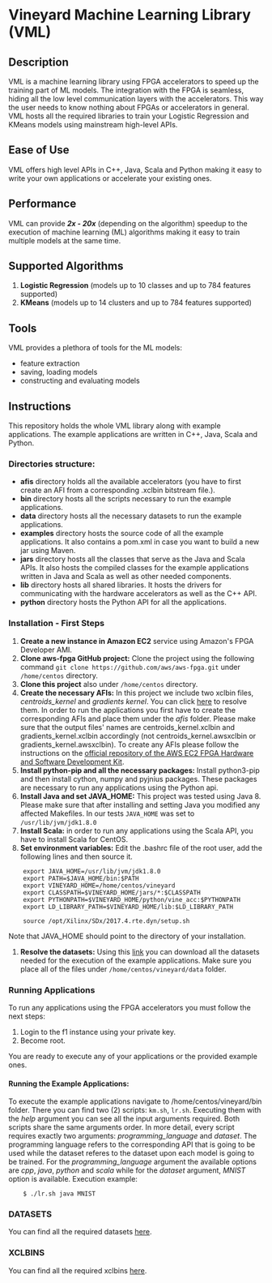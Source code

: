 # Vineyard Machine Learning Library (VML)

## Description

VML is a machine learning library using FPGA accelerators to speed up the training part of ML models. The integration with the FPGA is seamless, hiding all the low level communication layers with the accelerators. This way the user needs to know nothing about FPGAs or accelerators in general. VML hosts all the required libraries to train your Logistic Regression and KMeans models using mainstream high-level APIs.

## Ease of Use

VML offers high level APIs in C++, Java, Scala and Python making it easy to write your own applications or accelerate your existing ones.

## Performance

VML can provide _**2x - 20x**_ (depending on the algorithm) speedup to the execution of machine learning (ML) algorithms making it easy to train multiple models at the same time.

## Supported Algorithms

1. **Logistic Regression** (models up to 10 classes and up to 784 features supported)
2. **KMeans** (models up to 14 clusters and up to 784 features supported)

## Tools

VML provides a plethora of tools for the ML models:

- feature extraction
- saving, loading models
- constructing and evaluating models

## Instructions

This repository holds the whole VML library along with example applications. The example applications are written in C++, Java, Scala and Python.

### Directories structure:

- **afis** directory holds all the available accelerators (you have to first create an AFI from a corresponding .xclbin bitstream file.).
- **bin** directory hosts all the scripts necessary to run the example applications.
- **data** directory hosts all the necessary datasets to run the example applications.
- **examples** directory hosts the source code of all the example applications. It also contains a pom.xml in case you want to build a new jar using Maven.
- **jars** directory hosts all the classes that serve as the Java and Scala APIs. It also hosts the compiled classes for the example applications written in Java and Scala as well as other needed components.
- **lib** directory hosts all shared libraries. It hosts the drivers for communicating with the hardware accelerators as well as the C++ API.
- **python** directory hosts the Python API for all the applications.


### Installation - First Steps
1. **Create a new instance in Amazon EC2** service using Amazon's FPGA Developer AMI.
1. **Clone aws-fpga GitHub project:** Clone the project using the following command ```git clone https://github.com/aws/aws-fpga.git``` under ```/home/centos``` directory.
1. **Clone this project** also under ```/home/centos``` directory.
1. **Create the necessary AFIs:** In this project we include two xclbin files, *centroids_kernel* and *gradients kernel*. You can click [here](www.google.com) to resolve them. In order to run the applications you first have to create the corresponding AFIs and place them under the *afis* folder. Please make sure that the output files' names are centroids_kernel.xclbin and gradients_kernel.xclbin accordingly (not centroids_kernel.awsxclbin or gradients_kernel.awsxclbin). To create any AFIs please follow the instructions on the [official repository of the AWS EC2 FPGA Hardware and Software Development Kit](https://github.com/aws/aws-fpga).
1. **Install python-pip and all the necessary packages:** Install python3-pip and then install cython, numpy and pyjnius packages. These packages are necessary to run any applications using the Python api.
1. **Install Java and set JAVA_HOME:** This project was tested using Java 8. Please make sure that after installing and setting Java you modified any affected Makefiles. In our tests ```JAVA_HOME``` was set to ```/usr/lib/jvm/jdk1.8.0```
1. **Install Scala:** in order to run any applications using the Scala API, you have to install Scala for CentOS.
1. **Set environment variables:** Edit the .bashrc file of the root user, add the following lines and then source it.
```shell
	export JAVA_HOME=/usr/lib/jvm/jdk1.8.0
	export PATH=$JAVA_HOME/bin:$PATH
	export VINEYARD_HOME=/home/centos/vineyard
	export CLASSPATH=$VINEYARD_HOME/jars/*:$CLASSPATH
	export PYTHONPATH=$VINEYARD_HOME/python/vine_acc:$PYTHONPATH
	export LD_LIBRARY_PATH=$VINEYARD_HOME/lib:$LD_LIBRARY_PATH

	source /opt/Xilinx/SDx/2017.4.rte.dyn/setup.sh
```
Note that JAVA_HOME should point to the directory of your installation.
1. **Resolve the datasets:** Using this [link](www.google.com) you can download all the datasets needed for the execution of the example applications. Make sure you place all of the files under ```/home/centos/vineyard/data``` folder.

### Running Applications
To run any applications using the FPGA accelerators you must follow the next steps:

1. Login to the f1 instance using your private key.
2. Become root.

You are ready to execute any of your applications or the provided example ones.

#### Running the Example Applications:

To execute the example applications navigate to /home/centos/vineyard/bin folder. There you can find two (2) scripts: ```km.sh```, ```lr.sh```. Executing them with the *help* argument you can see all the input arguments required. Both scripts share the same arguments order. In more detail, every script requires exactly two arguments: *programming_language* and *dataset*. The programming language refers to the corresponding API that is going to be used while the dataset referes to the dataset upon each model is going to be trained. For the *programming_language* argument the available options are *cpp*, *java*, *python* and *scala* while for the *dataset* argument, *MNIST* option is available. Execution example:

```shell
	$ ./lr.sh java MNIST
```

### DATASETS

You can find all the required datasets [here](www.google.com).

### XCLBINS

You can find all the required xclbins [here](www.google.com).
